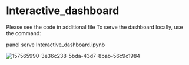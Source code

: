 # Interactive_dashboard

Please see the code in additional file
To serve the dashboard locally, use the command:

panel serve Interactive_dashboard.ipynb

![157565990-3e36c238-5bda-43d7-8bab-56c9c1984](https://user-images.githubusercontent.com/98710597/200546050-c99056ba-5d88-40f2-831e-b4ac3bdbd690.jpeg)
